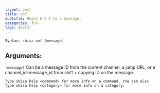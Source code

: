 ```yaml
---
layout: post
title: oof
subtitle: React O O F to a message.
categories: fun
tags: [oof]
---
```


`Syntax: shisa oof [message]`

## Arguments:

`[message]` Can be a message ID from the current channel, a jump URL, or a channel_id-message_id from shift + copying ID on the message.

```
Type shisa help <command> for more info on a command. You can also type shisa help <category> for more info on a category.
```